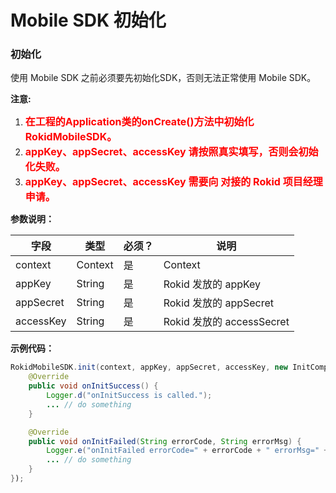 # Mobile SDK 初始化

### 初始化

使用 Mobile SDK 之前必须要先初始化SDK，否则无法正常使用 Mobile SDK。

**注意:**

1. **<font color=red size=3>在工程的Application类的onCreate()方法中初始化RokidMobileSDK。</font>**
2. **<font color=red size=3>appKey、appSecret、accessKey 请按照真实填写，否则会初始化失败。</font>**
3. **<font color=red size=3>appKey、appSecret、accessKey 需要向 对接的 Rokid 项目经理 申请。</font>**

**参数说明：**

| 字段        | 类型    | 必须？| 说明 |
| ---------  | --------- | --- | --- |
| context | Context| 是 | Context |
| appKey | String | 是 | Rokid 发放的 appKey |
| appSecret | String | 是 | Rokid 发放的 appSecret |
| accessKey | String | 是 | Rokid 发放的 accessSecret |

**示例代码：**

```Java
RokidMobileSDK.init(context, appKey, appSecret, accessKey, new InitCompletedCallback) {
    @Override
    public void onInitSuccess() {
        Logger.d("onInitSuccess is called.");
        ... // do something
    }

    @Override
    public void onInitFailed(String errorCode, String errorMsg) {
        Logger.e("onInitFailed errorCode=" + errorCode + " errorMsg=" + errorMsg);
        ... // do something
    }
});
```




